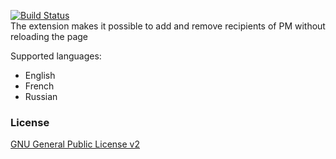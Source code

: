 
[![Build Status](https://travis-ci.org/alg5/newpmajax.svg?branch=master)](https://travis-ci.org/alg5/newpmajax)<br />
The extension makes it possible to add and remove recipients of PM without reloading the page

Supported languages:
- English
- French
- Russian

### License
[GNU General Public License v2](http://opensource.org/licenses/GPL-2.0)

